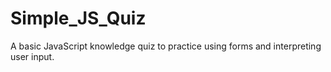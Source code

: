 # Simple_JS_Quiz
A basic JavaScript knowledge quiz to practice using forms and interpreting user input.
